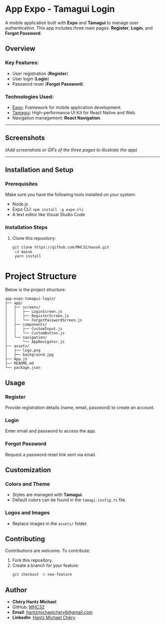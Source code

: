 # **App Expo - Tamagui Login**

A mobile application built with **Expo** and **Tamagui** to manage user authentication. This app includes three main pages: **Register**, **Login**, and **Forgot Password**.

## **Overview**

### Key Features:
- User registration (**Register**)
- User login (**Login**)
- Password reset (**Forgot Password**)

### Technologies Used:
- [Expo](https://expo.dev/): Framework for mobile application development.
- [Tamagui](https://tamagui.dev/): High-performance UI Kit for React Native and Web.
- Navigation management: **React Navigation**.

---

## **Screenshots**
*(Add screenshots or GIFs of the three pages to illustrate the app)*

---

## **Installation and Setup**

### **Prerequisites**
Make sure you have the following tools installed on your system:
- Node.js
- Expo CLI: `npm install -g expo-cli`
- A text editor like Visual Studio Code

### **Installation Steps**
1. Clone this repository:
   ```bash
   git clone https://github.com/MHC32/masuk.git
    cd masuk
    yarn install
    ```


# **Project Structure**

Below is the project structure:

```plaintext
app-expo-tamagui-login/
├── app/
│   ├── screens/
│   │   ├── LoginScreen.js
│   │   ├── RegisterScreen.js
│   │   └── ForgotPasswordScreen.js
│   ├── components/
│   │   ├── CustomInput.js
│   │   └── CustomButton.js
│   └── navigation/
│       └── AppNavigator.js
├── assets/
│   ├── logo.png
│   ├── background.jpg
├── App.js
├── README.md
└── package.json 

```
## **Usage**

### **Register**
Provide registration details (name, email, password) to create an account.

### **Login**
Enter email and password to access the app.

### **Forgot Password**
Request a password reset link sent via email.

## **Customization**

### **Colors and Theme**
- Styles are managed with **Tamagui**.
- Default colors can be found in the `tamagi.config.ts` file.

### **Logos and Images**
- Replace images in the `assets/` folder.

## **Contributing**

Contributions are welcome. To contribute:

1. Fork this repository.
2. Create a branch for your feature:
   ```bash
   git checkout -b new-feature
   ```

## **Author**

- **Chéry Hantz Michael**  
- GitHub: [MHC32](https://github.com/MHC32)  
- **Email**: [hantzmichaelchery6@gmail.com](mailto:hantzmichaelchery6@gmail.com)
- **LinkedIn**: [Hantz Michael Chéry](https://www.linkedin.com/in/hantz-michael-chery-157762164)
 
